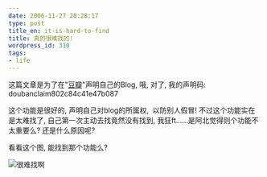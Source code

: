 ```yaml
---
date: 2006-11-27 20:28:17
type: post
title_en: it-is-hard-to-find
title: 真的很难找的!
wordpress_id: 310
tags:
- life
---
```


这篇文章是为了在"[豆瓣](http://www.douban.com)"声明自己的Blog, 哦, 对了, 我的声明码: doubanclaim802c84c41e47b087

这个功能是很好的, 声明自己对blog的所属权,  以防别人假冒! 不过这个功能实在是太难找了, 自己第一次主动去找竟然没有找到, 我狂ft......是阿北觉得则个功能不太重要么? 还是什么原因呢?

看看这个图, 能找到那个功能么?

![很难找啊](http://photo4.yupoo.com/20061127/202353_1556537547_ojfzkrjg.jpg)
